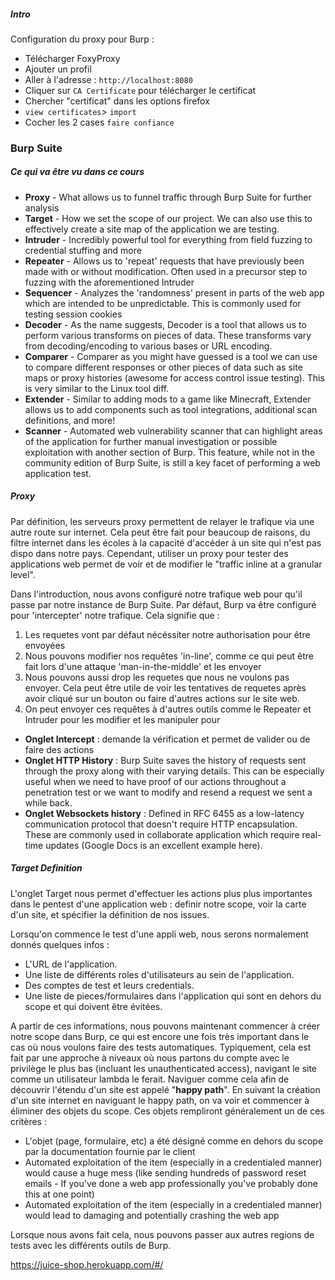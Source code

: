 ##### Intro

Configuration du proxy pour Burp :

- Télécharger FoxyProxy
- Ajouter un profil
- Aller à l'adresse : `http://localhost:8080`
- Cliquer sur `CA Certificate` pour télécharger le certificat
- Chercher "certificat" dans les options firefox
- `view certificates`> `import`
- Cocher les 2 cases `faire confiance`



### Burp Suite

##### Ce qui va être vu dans ce cours

- **Proxy** - What allows us to funnel traffic through Burp Suite for further analysis
- **Target** - How we set the scope of our project. We can also use this to effectively create a site map of the application we are testing.
- **Intruder** - Incredibly powerful tool for everything from field fuzzing to credential stuffing and more
- **Repeater** - Allows us to 'repeat' requests that have previously been made with or without modification. Often used in a precursor step to fuzzing with the aforementioned Intruder
- **Sequencer** - Analyzes the 'randomness' present in parts of the web app which are intended to be unpredictable. This is commonly used for testing session cookies
- **Decoder** - As the name suggests, Decoder is a tool that allows us to perform various transforms on pieces of data. These transforms vary from decoding/encoding to various bases or URL encoding.
- **Comparer** - Comparer as you might have guessed is a tool we can use to compare different responses or other pieces of data such as site maps or proxy histories (awesome for access control issue testing). This is very similar to the Linux tool diff.
- **Extender** - Similar to adding mods to a game like Minecraft, Extender allows us to add components such as tool integrations, additional scan definitions, and more!
- **Scanner** - Automated web vulnerability scanner that can highlight areas of the application for further manual investigation or possible exploitation with another section of Burp. This feature, while not in the community edition of Burp Suite, is still a key facet of performing a web application test.



##### Proxy

Par définition, les serveurs proxy permettent de relayer le trafique via une autre route sur internet. Cela peut être fait pour beaucoup de raisons, du filtre internet dans les écoles à la capacité d'accéder à un site qui n'est pas dispo dans notre pays.
Cependant, utiliser un proxy pour tester des applications web permet de voir et de modifier le "traffic inline at a granular level".

Dans l'introduction, nous avons configuré notre trafique web pour qu'il passe par notre instance de Burp Suite. Par défaut, Burp va être configuré pour 'intercepter' notre trafique. Cela signifie que :

1.  Les requetes vont par défaut nécéssiter notre authorisation pour être envoyées
2. Nous pouvons modifier nos requêtes 'in-line', comme ce qui peut être fait lors d'une attaque 'man-in-the-middle' et les envoyer
3. Nous pouvons aussi drop les requetes que nous ne voulons pas envoyer. Cela peut être utile de voir les tentatives de requetes après avoir cliqué sur un bouton ou faire d'autres actions sur le site web.
4. On peut envoyer ces requêtes à d'autres outils comme le Repeater et Intruder pour les modifier et les manipuler pour 

- **Onglet Intercept** : demande la vérification et permet de valider ou de faire des actions
- **Onglet HTTP History** : Burp Suite saves the history of requests sent through the proxy along with their varying details. This can be especially useful when we need to have proof of our actions throughout a penetration test or we want to modify and resend a request we sent a while back.
- **Onglet Websockets history** : Defined in RFC 6455 as a low-latency communication protocol that doesn't require HTTP encapsulation. These are commonly used in collaborate application which require real-time updates (Google Docs is an excellent example here).



##### Target Definition

L'onglet Target nous permet d'effectuer les actions plus plus importantes dans le pentest d'une application web : definir notre scope, voir la carte d'un site, et spécifier la définition de nos issues.

Lorsqu'on commence le test d'une appli web, nous serons normalement donnés quelques infos :

- L'URL de l'application.
- Une liste de différents roles d'utilisateurs au sein de l'application.
- Des comptes de test et leurs credentials.
- Une liste de pieces/formulaires dans l'application qui sont en dehors du scope et qui doivent être évitées.

A partir de ces informations, nous pouvons maintenant commencer à créer notre scope dans Burp, ce qui est encore une fois très important dans le cas où nous voulons faire des tests automatiques. Typiquement, cela est fait par une approche à niveaux où nous partons du compte avec le privilège le plus bas (incluant les unauthenticated access), navigant le site comme un utilisateur lambda le ferait. Naviguer comme cela afin de découvrir l'étendu d'un site est appelé "**happy path**". En suivant la création d'un site internet en naviguant le happy path, on va voir et commencer à éliminer des objets du scope. Ces objets rempliront généralement un de ces critères :

- L'objet (page, formulaire, etc) a été désigné comme en dehors du scope par la documentation fournie par le client
- Automated exploitation of the item (especially in a credentialed manner) would cause a huge mess (like sending hundreds of password reset emails - If you've done a web app professionally you've probably done this at one point)
- Automated exploitation of the item (especially in a credentialed manner) would lead to damaging and potentially crashing the web app

Lorsque nous avons fait cela, nous pouvons passer aux autres regions de tests avec les différents outils de Burp.

https://juice-shop.herokuapp.com/#/